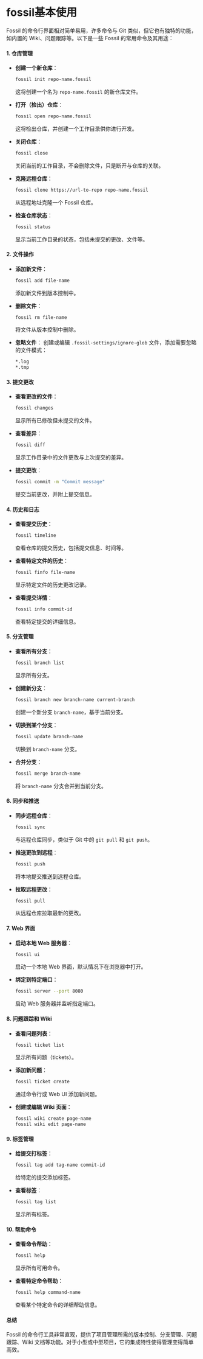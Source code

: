 # fossil基本使用

Fossil 的命令行界面相对简单易用，许多命令与 Git 类似，但它也有独特的功能，如内置的 Wiki、问题跟踪等。以下是一些 Fossil 的常用命令及其用途：

#### 1. **仓库管理**

*   **创建一个新仓库**：

    ```bash
    fossil init repo-name.fossil
    ```

    这将创建一个名为 `repo-name.fossil` 的新仓库文件。
*   **打开（检出）仓库**：

    ```bash
    fossil open repo-name.fossil
    ```

    这将检出仓库，并创建一个工作目录供你进行开发。
*   **关闭仓库**：

    ```bash
    fossil close
    ```

    关闭当前的工作目录，不会删除文件，只是断开与仓库的关联。
*   **克隆远程仓库**：

    ```bash
    fossil clone https://url-to-repo repo-name.fossil
    ```

    从远程地址克隆一个 Fossil 仓库。
*   **检查仓库状态**：

    ```bash
    fossil status
    ```

    显示当前工作目录的状态，包括未提交的更改、文件等。

#### 2. **文件操作**

*   **添加新文件**：

    ```bash
    fossil add file-name
    ```

    添加新文件到版本控制中。
*   **删除文件**：

    ```bash
    fossil rm file-name
    ```

    将文件从版本控制中删除。
*   **忽略文件**： 创建或编辑 `.fossil-settings/ignore-glob` 文件，添加需要忽略的文件模式：

    ```bash
    *.log
    *.tmp
    ```

#### 3. **提交更改**

*   **查看更改的文件**：

    ```bash
    fossil changes
    ```

    显示所有已修改但未提交的文件。
*   **查看差异**：

    ```bash
    fossil diff
    ```

    显示工作目录中的文件更改与上次提交的差异。
*   **提交更改**：

    ```bash
    fossil commit -m "Commit message"
    ```

    提交当前更改，并附上提交信息。

#### 4. **历史和日志**

*   **查看提交历史**：

    ```bash
    fossil timeline
    ```

    查看仓库的提交历史，包括提交信息、时间等。
*   **查看特定文件的历史**：

    ```bash
    fossil finfo file-name
    ```

    显示特定文件的历史更改记录。
*   **查看提交详情**：

    ```bash
    fossil info commit-id
    ```

    查看特定提交的详细信息。

#### 5. **分支管理**

*   **查看所有分支**：

    ```bash
    fossil branch list
    ```

    显示所有分支。
*   **创建新分支**：

    ```bash
    fossil branch new branch-name current-branch
    ```

    创建一个新分支 `branch-name`，基于当前分支。
*   **切换到某个分支**：

    ```bash
    fossil update branch-name
    ```

    切换到 `branch-name` 分支。
*   **合并分支**：

    ```bash
    fossil merge branch-name
    ```

    将 `branch-name` 分支合并到当前分支。

#### 6. **同步和推送**

*   **同步远程仓库**：

    ```bash
    fossil sync
    ```

    与远程仓库同步，类似于 Git 中的 `git pull` 和 `git push`。
*   **推送更改到远程**：

    ```bash
    fossil push
    ```

    将本地提交推送到远程仓库。
*   **拉取远程更改**：

    ```bash
    fossil pull
    ```

    从远程仓库拉取最新的更改。

#### 7. **Web 界面**

*   **启动本地 Web 服务器**：

    ```bash
    fossil ui
    ```

    启动一个本地 Web 界面，默认情况下在浏览器中打开。
*   **绑定到特定端口**：

    ```bash
    fossil server --port 8080
    ```

    启动 Web 服务器并监听指定端口。

#### 8. **问题跟踪和 Wiki**

*   **查看问题列表**：

    ```bash
    fossil ticket list
    ```

    显示所有问题（tickets）。
*   **添加新问题**：

    ```bash
    fossil ticket create
    ```

    通过命令行或 Web UI 添加新问题。
*   **创建或编辑 Wiki 页面**：

    ```bash
    fossil wiki create page-name
    fossil wiki edit page-name
    ```

#### 9. **标签管理**

*   **给提交打标签**：

    ```bash
    fossil tag add tag-name commit-id
    ```

    给特定的提交添加标签。
*   **查看标签**：

    ```bash
    fossil tag list
    ```

    显示所有标签。

#### 10. **帮助命令**

*   **查看命令帮助**：

    ```bash
    fossil help
    ```

    显示所有可用命令。
*   **查看特定命令帮助**：

    ```bash
    fossil help command-name
    ```

    查看某个特定命令的详细帮助信息。

#### 总结

Fossil 的命令行工具非常直观，提供了项目管理所需的版本控制、分支管理、问题跟踪、Wiki 文档等功能。对于小型或中型项目，它的集成特性使得管理变得简单高效。
